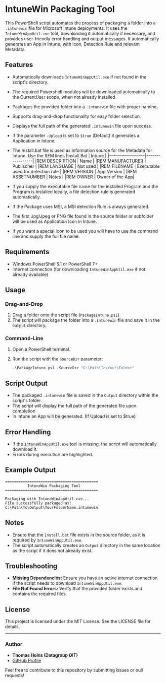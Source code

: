 # IntuneWin Packaging Tool

This PowerShell script automates the process of packaging a folder into a `.intunewin` file for Microsoft Intune deployments. It uses the `IntuneWinAppUtil.exe` tool, downloading it automatically if necessary, and provides user-friendly error handling and output messages.
It automatically generates an App in Intune, with Icon, Detection Rule and relevant Metadata.

## Features

- Automatically downloads `IntuneWinAppUtil.exe` if not found in the script's directory.
- The required Powershell modules will be downloaded automatically to the CurrentUser scope, when not already installed.
- Packages the provided folder into a `.intunewin` file with proper naming.
- Supports drag-and-drop functionality for easy folder selection.
- Displays the full path of the generated `.intunewin` file upon success.
- If the parameter `-Upload` is set to `$true` (Default) it generates a Application in Intune.
- The Install.bat file is used as information source for the Metadata for Intune. Use the REM lines
  |Install.Bat       | Intune          |
  |------------------|-----------------|
  |REM DESCRIPTION   | Name            |
  |REM MANUFACTURER  | Publischer      |
  |REM LANGUAGE      | Not used        |
  |REM FILENAME      | Executable used for detection rule |
  |REM VERSION       | App Version     |
  |REM ASSETNUMBER   | Notes           |
  |REM OWNER         | Owner of the App|
  
- If you supply the executable file name for the installed Program and the Program is installed locally, a file detection rule is generated automatically. 
- If the Package uses MSI, a MSI detection Rule is always generated.
- The first Jpg/Jpeg or PNG file found in the source folder or subfolder will be used as Application Icon in Intune.
- If you want a special Icon to be used you will have to use the command line and supply the full file name.

## Requirements

- Windows PowerShell 5.1 or PowerShell 7+
- Internet connection (for downloading `IntuneWinAppUtil.exe` if not already available)

## Usage

### Drag-and-Drop

1. Drag a folder onto the script file (`PackageIntune.ps1`).
2. The script will package the folder into a `.intunewin` file and save it in the `Output` directory.

### Command-Line

1. Open a PowerShell terminal.
2. Run the script with the `SourceDir` parameter:

   ```powershell
   .\PackageIntune.ps1 -SourceDir "C:\Path\To\Your\Folder"
   ```

## Script Output

- The packaged `.intunewin` file is saved in the `Output` directory within the script's folder.
- The script will display the full path of the generated file upon completion.
- In Intune an  App will be generated. (If Upload is set to $true)

## Error Handling

- If the `IntuneWinAppUtil.exe` tool is missing, the script will automatically download it.
- Errors during execution are highlighted.
  
## Example Output

```plaintext
==========================================
          IntuneWin Packaging Tool         
==========================================

Packaging with IntuneWinAppUtil.exe...
File successfully packaged as:
C:\Path\To\Output\YourFolderName.intunewin

```

## Notes

- Ensure that the `Install.bat` file exists in the source folder, as it is required by `IntuneWinAppUtil.exe`.
- The script automatically creates an `Output` directory in the same location as the script if it does not already exist.

## Troubleshooting

- **Missing Dependencies:** Ensure you have an active internet connection if the script needs to download `IntuneWinAppUtil.exe`.
- **File Not Found Errors:** Verify that the provided folder exists and contains the required files.

## License

This project is licensed under the MIT License. See the LICENSE file for details.

---

### Author

- **Thomas Hoins (Datagroup OIT)**  
- [GitHub Profile](https://github.com/ThomasHoins/Intunewin)

Feel free to contribute to this repository by submitting issues or pull requests!

